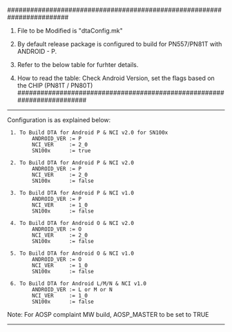 
########################################################################

1. File to be Modified is "dtaConfig.mk"

2. By default release package is configured to build for PN557/PN81T
   with ANDROID - P.

3. Refer to the below table for furhter details.

4. How to read the table: Check Android Version, set the flags based on
   the CHIP (PN81T / PN80T)
########################################################################

________________________________________________________________________
Configuration is as explained below:

     1. To Build DTA for Android P & NCI v2.0 for SN100x
            ANDROID_VER := P
            NCI_VER     := 2_0
            SN100x      := true

     2. To Build DTA for Android P & NCI v2.0
            ANDROID_VER := P
            NCI_VER     := 2_0
            SN100x      := false

     3. To Build DTA for Android P & NCI v1.0
            ANDROID_VER := P
            NCI_VER     := 1_0
            SN100x      := false

     4. To Build DTA for Android O & NCI v2.0
            ANDROID_VER := O
            NCI_VER     := 2_0
            SN100x      := false

     5. To Build DTA for Android O & NCI v1.0
            ANDROID_VER := O
            NCI_VER     := 1_0
            SN100x      := false

     6. To Build DTA for Android L/M/N & NCI v1.0
            ANDROID_VER := L or M or N
            NCI_VER     := 1_0
            SN100x      := false

Note: For AOSP complaint MW build, AOSP_MASTER to be set to TRUE
________________________________________________________________________
